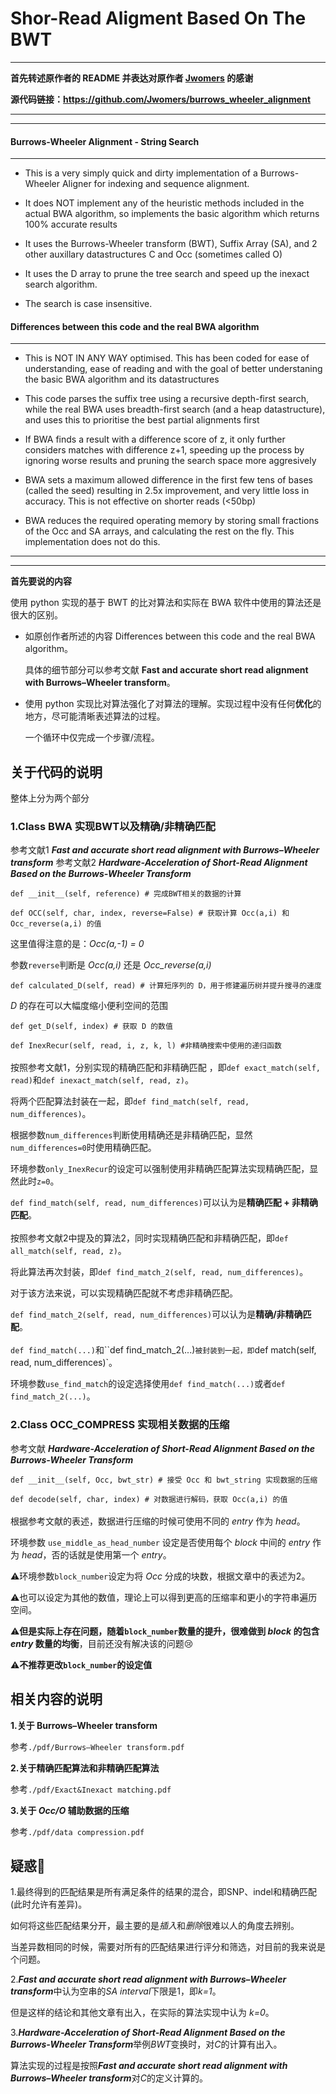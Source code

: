 # Shor-Read Aligment Based On The BWT

------

**首先转述原作者的 README 并表达对原作者 [Jwomers](https://github.com/Jwomers) 的感谢**

**源代码链接：https://github.com/Jwomers/burrows_wheeler_alignment**

------

------

#### Burrows-Wheeler Alignment - String Search

------

* This is a very simply quick and dirty implementation of a Burrows-Wheeler Aligner for indexing and sequence alignment.

* It does NOT implement any of the heuristic methods included in the actual BWA algorithm, so implements the basic algorithm which returns 100% accurate results

* It uses the Burrows-Wheeler transform (BWT), Suffix Array (SA), and 2 other auxillary datastructures C and Occ (sometimes called O)

* It uses the D array to prune the tree search and speed up the inexact search algorithm.

* The search is case insensitive.

#### Differences between this code and the real BWA algorithm

------

* This is NOT IN ANY WAY optimised. This has been coded for ease of understanding, ease of reading and with the goal of better understaning the basic BWA algorithm and its datastructures

* This code parses the suffix tree using a recursive depth-first search, while the real BWA uses breadth-first search (and a heap datastructure), and uses this to prioritise the best partial alignments first

* If BWA finds a result with a difference score of z, it only further considers matches with difference z+1, speeding up the process by ignoring worse results and pruning the search space more aggresively

* BWA sets a maximum allowed difference in the first few tens of bases (called the seed) resulting in 2.5x improvement, and very little loss in accuracy. This is not effective on shorter reads (<50bp)

* BWA reduces the required operating memory by storing small fractions of the Occ and SA arrays, and calculating the rest on the fly. This implementation does not do this.

------

------

**首先要说的内容**

使用 python 实现的基于 BWT 的比对算法和实际在 BWA 软件中使用的算法还是很大的区别。

- 如原创作者所述的内容 Differences between this code and the real BWA algorithm。

  具体的细节部分可以参考文献 **Fast and accurate short read alignment with Burrows–Wheeler transform**。

- 使用 python 实现比对算法强化了对算法的理解。实现过程中没有任何**优化**的地方，尽可能清晰表述算法的过程。

  一个循环中仅完成一个步骤/流程。

## 关于代码的说明

整体上分为两个部分

### **1.Class BWA 实现BWT以及精确/非精确匹配**

参考文献1 ***Fast and accurate short read alignment with Burrows–Wheeler transform***
参考文献2 ***Hardware-Acceleration of Short-Read Alignment Based on the Burrows-Wheeler Transform***

`def __init__(self, reference) # 完成BWT相关的数据的计算`

`def OCC(self, char, index, reverse=False) # 获取计算 Occ(a,i) 和 Occ_reverse(a,i) 的值`

  这里值得注意的是：*Occ(a,-1) = 0*

  参数`reverse`判断是  *Occ(a,i)*  还是 *Occ_reverse(a,i)*

`def calculated_D(self, read) # 计算短序列的 D，用于修建遍历树并提升搜寻的速度`

  *D* 的存在可以大幅度缩小便利空间的范围

`def get_D(self, index) # 获取 D 的数值 `

`def InexRecur(self, read, i, z, k, l) #非精确搜索中使用的递归函数`
<br/>
<br/>
按照参考文献1，分别实现的精确匹配和非精确匹配 ，即`def exact_match(self, read)`和`def inexact_match(self, read, z)`。

将两个匹配算法封装在一起，即`def find_match(self, read, num_differences)`。

根据参数`num_differences`判断使用精确还是非精确匹配，显然`num_differences=0`时使用精确匹配。

环境参数`only_InexRecur`的设定可以强制使用非精确匹配算法实现精确匹配，显然此时`z=0`。

`def find_match(self, read, num_differences)`可以认为是**精确匹配 + 非精确匹配**。
<br/>
<br/>
按照参考文献2中提及的算法2，同时实现精确匹配和非精确匹配，即`def all_match(self, read, z)`。

将此算法再次封装，即`def find_match_2(self, read, num_differences)`。

对于该方法来说，可以实现精确匹配就不考虑非精确匹配。

`def find_match_2(self, read, num_differences)`可以认为是**精确/非精确匹配**。
<br/>
<br/>
`def find_match(...)`和``def find_match_2(...)`被封装到一起，即`def match(self, read, num_differences)`。

环境参数`use_find_match`的设定选择使用`def find_match(...)`或者`def find_match_2(...)`。

### **2.Class OCC_COMPRESS 实现相关数据的压缩**

参考文献 ***Hardware-Acceleration of Short-Read Alignment Based on the Burrows-Wheeler Transform***

`def __init__(self, Occ, bwt_str) # 接受 Occ 和 bwt_string 实现数据的压缩`

`def decode(self, char, index) # 对数据进行解码，获取 Occ(a,i) 的值 `
<br/>
<br/>
根据参考文献的表述，数据进行压缩的时候可使用不同的 *entry* 作为 *head*。

环境参数 `use_middle_as_head_number` 设定是否使用每个 *block* 中间的 *entry* 作为 *head*，否的话就是使用第一个 *entry*。

⚠️环境参数`block_number`设定为将 *Occ* 分成的块数，根据文章中的表述为2。

⚠️也可以设定为其他的数值，理论上可以得到更高的压缩率和更小的字符串遍历空间。

⚠️**但是实际上存在问题，随着`block_number`数量的提升，很难做到 *block* 的包含 *entry* 数量的均衡**，目前还没有解决该的问题😢

⚠️**不推荐更改`block_number`的设定值**

## 相关内容的说明

**1.关于 Burrows–Wheeler transform**

参考`./pdf/Burrows–Wheeler transform.pdf`

**2.关于精确匹配算法和非精确匹配算法**

参考`./pdf/Exact&Inexact matching.pdf`

**3.关于 *Occ/O* 辅助数据的压缩**

参考`./pdf/data compression.pdf`

## 疑惑🤔

1.最终得到的匹配结果是所有满足条件的结果的混合，即SNP、indel和精确匹配(此时允许有差异)。

如何将这些匹配结果分开，最主要的是*插入*和*删除*很难以人的角度去辨别。

当差异数相同的时候，需要对所有的匹配结果进行评分和筛选，对目前的我来说是个问题。

2.***Fast and accurate short read alignment with Burrows–Wheeler transform***中认为空串的*SA interval*下限是1，即*k=1*。

但是这样的结论和其他文章有出入，在实际的算法实现中认为 *k=0*。

3.***Hardware-Acceleration of Short-Read Alignment Based on the Burrows-Wheeler Transform***举例*BWT*变换时，对*C*的计算有出入。

算法实现的过程是按照***Fast and accurate short read alignment with Burrows–Wheeler transform***对*C*的定义计算的。

